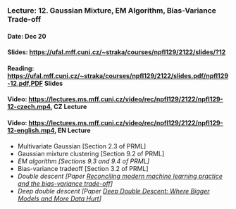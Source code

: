 ### Lecture: 12. Gaussian Mixture, EM Algorithm, Bias-Variance Trade-off
#### Date: Dec 20
#### Slides: https://ufal.mff.cuni.cz/~straka/courses/npfl129/2122/slides/?12
#### Reading: https://ufal.mff.cuni.cz/~straka/courses/npfl129/2122/slides.pdf/npfl129-12.pdf,PDF Slides
#### Video: https://lectures.ms.mff.cuni.cz/video/rec/npfl129/2122/npfl129-12-czech.mp4, CZ Lecture
#### Video: https://lectures.ms.mff.cuni.cz/video/rec/npfl129/2122/npfl129-12-english.mp4, EN Lecture

- Multivariate Gaussian [Section 2.3 of PRML]
- Gaussian mixture clustering [Section 9.2 of PRML]
- _EM algorithm [Sections 9.3 and 9.4 of PRML]_
- Bias-variance tradeoff [Section 3.2 of PRML]
- _Double descent [Paper [Reconciling modern machine learning practice and the bias-variance trade-off](https://arxiv.org/abs/1812.11118)]_
- _Deep double descent [Paper [Deep Double Descent: Where Bigger Models and More Data Hurt](https://arxiv.org/abs/1912.02292)]_
